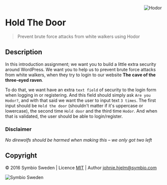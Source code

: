 <img src="http://i.imgur.com/6KzlfYj.jpg" alt="Hodor" style="float: right;">

# Hold The Door

> Prevent brute force attacks from white walkers using Hodor

## Description

In this introduction assignment; we want you to build a little extra security around WordPress. We want you to help us to prevent brute force attacks from white walkers, when they try to login to our website **The cave of the three-eyed raven**. 

To do that, we want have an extra `text field` of security to the login form when logging in or registering. And this field should simply ask `Are you Hodor?`, and with that said we want the user to input text `3 times`. The first input should be `Hold the door` (shouldn't matter if it's uppercase or lowercase), the second time `Hold door` and the third time `Hodor`. And when that is validated, the user should be able to login/register.

### Disclaimer

*No direwolfs should be harmed when making this – we only got two left*

## Copyright

© 2016 Symbio Sweden | Licence [MIT](/LICENCE) | Author <johnie.hjelm@symbio.com>

<img src="http://symbiosweden.eu/app/themes/careers/dist/images/logo_new_dark.svg" alt="Symbio Sweden">
